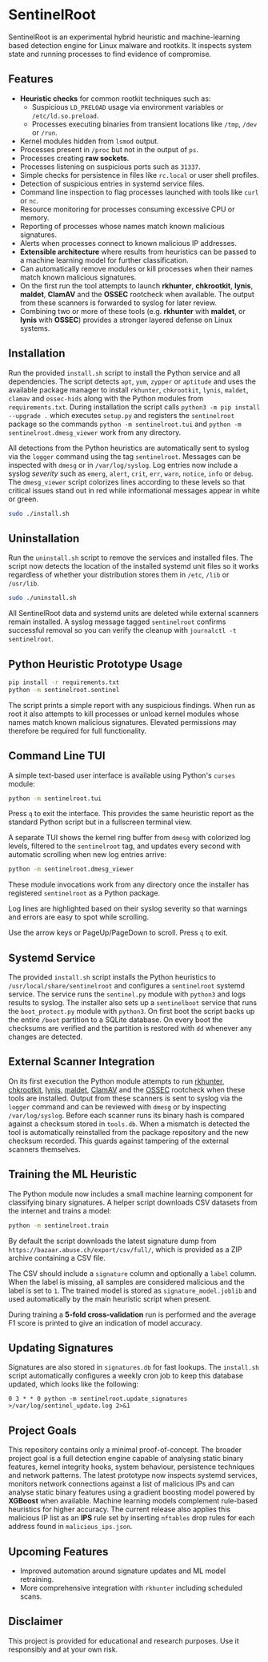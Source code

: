 # SentinelRoot

SentinelRoot is an experimental hybrid heuristic and machine-learning based detection engine for Linux malware and rootkits. It inspects system state and running processes to find evidence of compromise.

## Features

- **Heuristic checks** for common rootkit techniques such as:
  - Suspicious `LD_PRELOAD` usage via environment variables or `/etc/ld.so.preload`.
  - Processes executing binaries from transient locations like `/tmp`, `/dev` or `/run`.
- Kernel modules hidden from `lsmod` output.
- Processes present in `/proc` but not in the output of `ps`.
- Processes creating **raw sockets**.
- Processes listening on suspicious ports such as `31337`.
- Simple checks for persistence in files like `rc.local` or user shell profiles.
- Detection of suspicious entries in systemd service files.
- Command line inspection to flag processes launched with tools like `curl` or `nc`.
- Resource monitoring for processes consuming excessive CPU or memory.
- Reporting of processes whose names match known malicious signatures.
- Alerts when processes connect to known malicious IP addresses.
- **Extensible architecture** where results from heuristics can be passed to a machine learning model for further classification.
- Can automatically remove modules or kill processes when their names match
  known malicious signatures.
- On the first run the tool attempts to launch **rkhunter**, **chkrootkit**,
  **lynis**, **maldet**, **ClamAV** and the **OSSEC** rootcheck when available. The output
  from these scanners is forwarded to syslog for later review.
- Combining two or more of these tools (e.g. **rkhunter** with **maldet**, or
  **lynis** with **OSSEC**) provides a stronger layered defense on Linux
  systems.

## Installation

Run the provided `install.sh` script to install the Python service and all
dependencies. The script detects `apt`, `yum`, `zypper` or `aptitude` and uses
the available package manager to install `rkhunter`, `chkrootkit`, `lynis`,
`maldet`, `clamav` and `ossec-hids` along with the Python modules from
`requirements.txt`.  During installation the script calls `python3 -m pip
install --upgrade .` which executes `setup.py` and registers the
`sentinelroot` package so the commands `python -m sentinelroot.tui` and
`python -m sentinelroot.dmesg_viewer` work from any directory.

All detections from the Python heuristics are automatically sent to syslog via
the `logger` command using the tag `sentinelroot`.  Messages can be inspected
with `dmesg` or in `/var/log/syslog`.
Log entries now include a syslog *severity* such as `emerg`, `alert`,
`crit`, `err`, `warn`, `notice`, `info` or `debug`.  The
`dmesg_viewer` script colorizes lines according to these levels so that
critical issues stand out in red while informational messages appear in
white or green.

```bash
sudo ./install.sh
```

## Uninstallation

Run the `uninstall.sh` script to remove the services and installed files.  The
script now detects the location of the installed systemd unit files so it works
regardless of whether your distribution stores them in `/etc`, `/lib` or
`/usr/lib`.

```bash
sudo ./uninstall.sh
```

All SentinelRoot data and systemd units are deleted while external scanners
remain installed.  A syslog message tagged `sentinelroot` confirms successful
removal so you can verify the cleanup with `journalctl -t sentinelroot`.


## Python Heuristic Prototype Usage

```bash
pip install -r requirements.txt
python -m sentinelroot.sentinel
```

The script prints a simple report with any suspicious findings. When run as
root it also attempts to kill processes or unload kernel modules whose names
match known malicious signatures. Elevated permissions may therefore be
required for full functionality.

## Command Line TUI

A simple text-based user interface is available using Python's `curses` module:

```bash
python -m sentinelroot.tui
```

Press `q` to exit the interface. This provides the same heuristic report as the
standard Python script but in a fullscreen terminal view.

A separate TUI shows the kernel ring buffer from `dmesg` with colorized log
levels, filtered to the `sentinelroot` tag, and updates every second with
automatic scrolling when new log entries arrive:

```bash
python -m sentinelroot.dmesg_viewer
```

These module invocations work from any directory once the installer has
registered `sentinelroot` as a Python package.

Log lines are highlighted based on their syslog severity so that warnings and
errors are easy to spot while scrolling.

Use the arrow keys or PageUp/PageDown to scroll.  Press `q` to exit.

## Systemd Service

The provided `install.sh` script installs the Python heuristics to
`/usr/local/share/sentinelroot` and configures a `sentinelroot` systemd
service. The service runs the `sentinel.py` module with `python3` and logs
results to syslog. The installer also sets up a `sentinelboot` service that
runs the `boot_protect.py` module with `python3`. On first boot the script
backs up the entire `/boot` partition to a SQLite database. On every boot the
checksums are verified and the partition is restored with ``dd`` whenever any
changes are detected.

## External Scanner Integration

On its first execution the Python module attempts to run [rkhunter](http://rkhunter.sourceforge.net/), [chkrootkit](http://www.chkrootkit.org/), [lynis](https://cisofy.com/lynis/), [maldet](https://www.rfxn.com/projects/linux-malware-detect/), [ClamAV](https://www.clamav.net/) and the [OSSEC](https://www.ossec.net/) rootcheck when these tools are installed. Output from these scanners is sent to syslog via the `logger` command and can be reviewed with `dmesg` or by inspecting `/var/log/syslog`.
Before each scanner runs its binary hash is compared against a checksum stored in
`tools.db`.  When a mismatch is detected the tool is automatically reinstalled
from the package repository and the new checksum recorded.  This guards against
tampering of the external scanners themselves.

## Training the ML Heuristic

The Python module now includes a small machine learning component for classifying
binary signatures. A helper script downloads CSV datasets from the internet and
trains a model:

```bash
python -m sentinelroot.train
```

By default the script downloads the latest signature dump from
`https://bazaar.abuse.ch/export/csv/full/`, which is provided as a ZIP
archive containing a CSV file.

The CSV should include a `signature` column and optionally a `label` column.
When the label is missing, all samples are considered malicious and the label is
set to `1`. The trained model is stored as `signature_model.joblib` and used
automatically by the main heuristic script when present.

During training a **5-fold cross-validation** run is performed and the average
F1 score is printed to give an indication of model accuracy.

## Updating Signatures

Signatures are also stored in `signatures.db` for fast lookups. The
`install.sh` script automatically configures a weekly cron job to keep this
database updated, which looks like the following:

```cron
0 3 * * 0 python -m sentinelroot.update_signatures >/var/log/sentinel_update.log 2>&1
```

## Project Goals

This repository contains only a minimal proof-of-concept. The broader project goal is a full detection engine capable of analysing static binary features, kernel integrity hooks, system behaviour, persistence techniques and network patterns. The latest prototype now inspects systemd services, monitors network connections against a list of malicious IPs and can analyse static binary features using a gradient boosting model powered by **XGBoost** when available. Machine learning models complement rule-based heuristics for higher accuracy. The current release also applies this malicious IP list as an **IPS** rule set by inserting `nftables` drop rules for each address found in `malicious_ips.json`.

## Upcoming Features

- Improved automation around signature updates and ML model retraining.
- More comprehensive integration with `rkhunter` including scheduled scans.

## Disclaimer

This project is provided for educational and research purposes. Use it responsibly and at your own risk.
